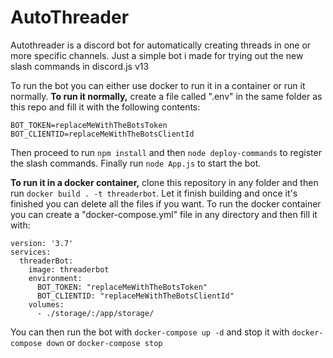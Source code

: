# AutoThreader
Autothreader is a discord bot for automatically creating threads in one or more specific channels.
Just a simple bot i made for trying out the new slash commands in discord.js v13

To run the bot you can either use docker to run it in a container or run it normally.
**To run it normally,** create a file called ".env" in the same folder as this repo and fill it with the following contents:
```
BOT_TOKEN=replaceMeWithTheBotsToken
BOT_CLIENTID=replaceMeWithTheBotsClientId
```
Then proceed to run `npm install` and then `node deploy-commands` to register the slash commands. Finally run `node App.js` to start the bot.

**To run it in a docker container,** clone this repository in any folder and then run `docker build . -t threaderbot`. Let it finish building and once it's finished you can delete all the files if you want.
To run the docker container you can create a "docker-compose.yml" file in any directory and then fill it with:
```
version: '3.7'
services:
  threaderBot:
    image: threaderbot
    environment:
      BOT_TOKEN: "replaceMeWithTheBotsToken"
      BOT_CLIENTID: "replaceMeWithTheBotsClientId"
    volumes:
      - ./storage/:/app/storage/
```
You can then run the bot with `docker-compose up -d` and stop it with `docker-compose down` or `docker-compose stop`